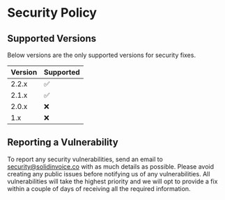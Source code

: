 # Security Policy

## Supported Versions

Below versions are the only supported versions for security fixes.

| Version | Supported          |
| ------- | ------------------ |
| 2.2.x   | :white_check_mark: |
| 2.1.x   | :white_check_mark: |
| 2.0.x   | :x:                |
| 1.x     | :x:                |

## Reporting a Vulnerability

To report any security vulnerabilities, send an email to security@solidinvoice.co with as much details as possible.
Please avoid creating any public issues before notifying us of any vulnerabilities.
All vulnerabilities will take the highest priority and we will opt to provide a fix within a couple of days of receiving all the required information.
